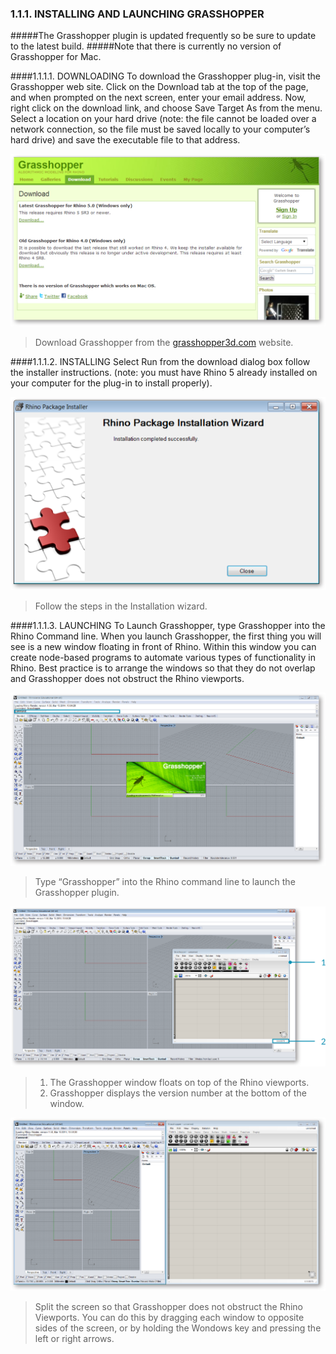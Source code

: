 ### 1.1.1. INSTALLING AND LAUNCHING GRASSHOPPER

#####The Grasshopper plugin is updated frequently so be sure to update to the latest build.
#####Note that there is currently no version of Grasshopper for Mac.


####1.1.1.1. DOWNLOADING
To download the Grasshopper plug-in, visit the Grasshopper web site. Click on the Download tab at the top of the page, and when prompted on the next screen, enter your email address. Now, right click on the download link, and choose Save Target As from the menu. Select a location on your hard drive (note: the file cannot be loaded over a network connection, so the file must be saved locally to your computer’s hard drive) and save the executable file to that address.

![](images/1-1-1/1-1-1_001-downloading.png)

>Download Grasshopper from the [grasshopper3d.com](http://grasshopper3d.com) website.


####1.1.1.2. INSTALLING
Select Run from the download dialog box follow the installer instructions. (note: you must have Rhino 5 already installed on your computer for the plug-in to install properly).

![IMAGE](images/1-1-1/1-1-1_002-installing.png)
>Follow the steps in the Installation wizard.

####1.1.1.3. LAUNCHING
To Launch Grasshopper, type Grasshopper into the Rhino Command line. When you launch Grasshopper, the first thing you will see is a new window floating in front of Rhino. Within this window you can create node-based programs to automate various types of functionality in Rhino. Best practice is to arrange the windows so that they do not overlap and Grasshopper does not obstruct the Rhino viewports.

![IMAGE](images/1-1-1/1-1-1_003-launching-a.png)
>Type “Grasshopper” into the Rhino command line to launch the Grasshopper plugin.


![IMAGE](images/1-1-1/1-1-1_004-launching-b.png)
>1. The Grasshopper window floats on top of the Rhino viewports.
>2. Grasshopper displays the version number at the bottom of the window.

![IMAGE](images/1-1-1/1-1-1_005-launching-c.png)
>Split the screen so that Grasshopper does not obstruct the Rhino Viewports.
You can do this by dragging each window to opposite sides of the screen, or by
holding the Wondows key and pressing the left or right arrows.


